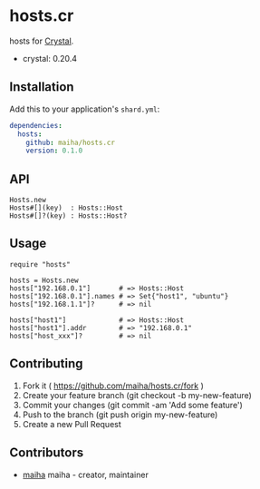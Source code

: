 # hosts.cr

hosts for [Crystal](http://crystal-lang.org/).

- crystal: 0.20.4

## Installation

Add this to your application's `shard.yml`:

```yaml
dependencies:
  hosts:
    github: maiha/hosts.cr
    version: 0.1.0
```

## API

```
Hosts.new
Hosts#[](key)  : Hosts::Host
Hosts#[]?(key) : Hosts::Host?
```

## Usage

```crystal
require "hosts"

hosts = Hosts.new
hosts["192.168.0.1"]       # => Hosts::Host
hosts["192.168.0.1"].names # => Set{"host1", "ubuntu"}
hosts["192.168.1.1"]?      # => nil

hosts["host1"]             # => Hosts::Host
hosts["host1"].addr        # => "192.168.0.1"
hosts["host_xxx"]?         # => nil
```

## Contributing

1. Fork it ( https://github.com/maiha/hosts.cr/fork )
2. Create your feature branch (git checkout -b my-new-feature)
3. Commit your changes (git commit -am 'Add some feature')
4. Push to the branch (git push origin my-new-feature)
5. Create a new Pull Request

## Contributors

- [maiha](https://github.com/maiha) maiha - creator, maintainer
